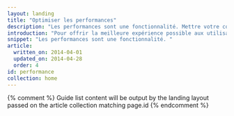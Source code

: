 ```yaml
---
layout: landing
title: "Optimiser les performances"
description: "Les performances sont une fonctionnalité. Mettre votre contenu à la disposition des utilisateurs le plus rapidement possible. Une fois que les utilisateurs ont accédé à votre application, rendre les interactions et l`affichage de la page le plus fluide possible."
introduction: "Pour offrir la meilleure expérience possible aux utilisateurs, nous devons mettre le contenu à leur disposition le plus rapidement possible (&lt;1 seconde), et nous assurer que notre code est toujours capable de réagir à une action de l`utilisateur en quelques millisecondes (&lt;16 millisecondes)."
snippet: "Les performances sont une fonctionnalité. "
article:
  written_on: 2014-04-01
  updated_on: 2014-04-28
  order: 4
id: performance
collection: home
---
```


{% comment %}
Guide list content will be output by the landing layout passed on the article collection matching page.id
{% endcomment %}



